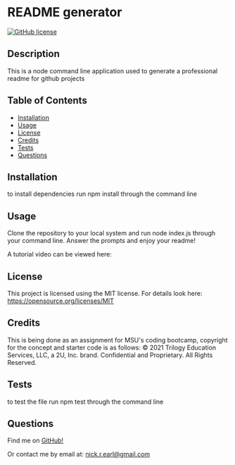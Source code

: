 # README generator
  [![GitHub license](https://img.shields.io/badge/License-MIT-yellow.svg)](https://opensource.org/licenses/MIT)

  ## Description
  This is a node command line application used to generate a professional readme for github projects

  ## Table of Contents
  - [Installation](#installation)
  - [Usage](#usage)
  - [License](#license)
  - [Credits](#credits)
  - [Tests](#tests)
  - [Questions](#questions)


  ## Installation
  to install dependencies run npm install through the command line

  ## Usage
  Clone the repository to your local system and run node index.js through your command line. Answer the prompts and enjoy your readme!
  
  A tutorial video can be viewed here: 

  ## License
  This project is licensed using the MIT license. For details look here: https://opensource.org/licenses/MIT

  ## Credits
  This is being done as an assignment for MSU's coding bootcamp, copyright for the concept and starter code is as follows: © 2021 Trilogy Education Services, LLC, a 2U, Inc. brand. Confidential and Proprietary. All Rights Reserved.

  ## Tests
  to test the file run npm test through the command line

  ## Questions
  Find me on [GitHub!](https://github.com/nickrearl)

  Or contact me by email at: nick.r.earl@gmail.com


